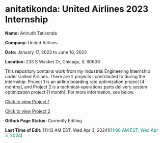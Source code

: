 # anitatikonda: United Airlines 2023 Internship

**Name:** Anirudh Tatikonda

**Company:** United Airlines

**Date:** January 17, 2023 to June 16, 2023

**Location:** 233 S Wacker Dr, Chicago, IL 60606

This repository contains work from my Industrial Engineering Internship under United Airlines. There are 2 projects I contributed to during the internship: Project 1 is an airline boarding rate optimization project \[4 months\], and Project 2 is a technical-operations parts delivery system optimization project \[1 month\]. For more information, see below.

[Click to view Project 1](https://github.com/anitatikonda/pages/ltang82/CS4641_Team47/Proposal)

[Click to view Project 2](https://github.gatech.edu/pages/ltang82/CS4641_Team47/Midterm)

**Github Page Status:** Currently Editing

**Last Time of Edit:** [11:13 AM EST, Wed Apr 3, 2024](<span style="color:teal">11:06 AM EST, Wed Apr 3, 2024</span>)
